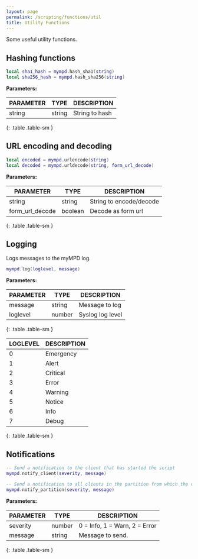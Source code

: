 ```yaml
---
layout: page
permalink: /scripting/functions/util
title: Utility Functions
---
```


Some useful utility functions.

## Hashing functions

```lua
local sha1_hash = mympd.hash_sha1(string)
local sha256_hash = mympd.hash_sha256(string)
```

**Parameters:**

| PARAMETER | TYPE | DESCRIPTION |
| --------- | ---- | ----------- |
| string | string | String to hash |
{: .table .table-sm }

## URL encoding and decoding

```lua
local encoded = mympd.urlencode(string)
local decoded = mympd.urldecode(string, form_url_decode)
```

**Parameters:**

| PARAMETER | TYPE | DESCRIPTION |
| --------- | ---- | ----------- |
| string | string | String to encode/decode |
| form_url_decode | boolean | Decode as form url |
{: .table .table-sm }

## Logging

Logs messages to the myMPD log.

```lua
mympd.log(loglevel, message)
```

**Parameters:**

| PARAMETER | TYPE | DESCRIPTION |
| --------- | ---- | ----------- |
| message | string | Message to log |
| loglevel | number | Syslog log level |
{: .table .table-sm }

| LOGLEVEL | DESCRIPTION |
| -------- | ----------- |
| 0 | Emergency |
| 1 | Alert |
| 2 | Critical |
| 3 | Error |
| 4 | Warning |
| 5 | Notice |
| 6 | Info |
| 7 | Debug |
{: .table .table-sm }

## Notifications

```lua
-- Send a notification to the client that has started the script
mympd.notify_client(severity, message)

-- Send a notification to all clients in the partition from which the client started the script
mympd.notify_partition(severity, message)
```

**Parameters:**

| PARAMETER | TYPE | DESCRIPTION |
| --------- | ---- | ----------- |
| severity | number | 0 = Info, 1 = Warn, 2 = Error |
| message | string | Message to send. |
{: .table .table-sm }
